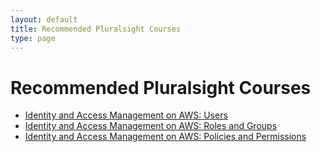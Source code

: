 ```yaml
---
layout: default
title: Recommended Pluralsight Courses
type: page
---
```


# Recommended Pluralsight Courses

- [Identity and Access Management on AWS: Users](https://app.pluralsight.com/library/courses/identity-access-management-aws-users)
- [Identity and Access Management on AWS: Roles and Groups](https://app.pluralsight.com/library/courses/identity-access-management-aws-roles-groups)
- [Identity and Access Management on AWS: Policies and Permissions](https://app.pluralsight.com/library/courses/identity-access-management-aws-policies-permissions/)